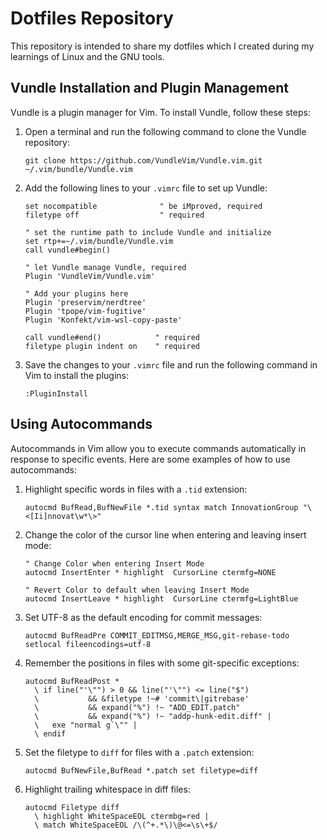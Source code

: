 # Dotfiles Repository

This repository is intended to share my dotfiles which I created during my learnings of Linux and the GNU tools.

## Vundle Installation and Plugin Management

Vundle is a plugin manager for Vim. To install Vundle, follow these steps:

1. Open a terminal and run the following command to clone the Vundle repository:
   ```
   git clone https://github.com/VundleVim/Vundle.vim.git ~/.vim/bundle/Vundle.vim
   ```

2. Add the following lines to your `.vimrc` file to set up Vundle:
   ```
   set nocompatible              " be iMproved, required
   filetype off                  " required

   " set the runtime path to include Vundle and initialize
   set rtp+=~/.vim/bundle/Vundle.vim
   call vundle#begin()

   " let Vundle manage Vundle, required
   Plugin 'VundleVim/Vundle.vim'

   " Add your plugins here
   Plugin 'preservim/nerdtree'
   Plugin 'tpope/vim-fugitive'
   Plugin 'Konfekt/vim-wsl-copy-paste'

   call vundle#end()            " required
   filetype plugin indent on    " required
   ```

3. Save the changes to your `.vimrc` file and run the following command in Vim to install the plugins:
   ```
   :PluginInstall
   ```

## Using Autocommands

Autocommands in Vim allow you to execute commands automatically in response to specific events. Here are some examples of how to use autocommands:

1. Highlight specific words in files with a `.tid` extension:
   ```
   autocmd BufRead,BufNewFile *.tid syntax match InnovationGroup "\<[Ii]nnovat\w*\>"
   ```

2. Change the color of the cursor line when entering and leaving insert mode:
   ```
   " Change Color when entering Insert Mode
   autocmd InsertEnter * highlight  CursorLine ctermfg=NONE

   " Revert Color to default when leaving Insert Mode
   autocmd InsertLeave * highlight  CursorLine ctermfg=LightBlue
   ```

3. Set UTF-8 as the default encoding for commit messages:
   ```
   autocmd BufReadPre COMMIT_EDITMSG,MERGE_MSG,git-rebase-todo setlocal fileencodings=utf-8
   ```

4. Remember the positions in files with some git-specific exceptions:
   ```
   autocmd BufReadPost *
     \ if line("'\"") > 0 && line("'\"") <= line("$")
     \           && &filetype !~# 'commit\|gitrebase'
     \           && expand("%") !~ "ADD_EDIT.patch"
     \           && expand("%") !~ "addp-hunk-edit.diff" |
     \   exe "normal g`\"" |
     \ endif
   ```

5. Set the filetype to `diff` for files with a `.patch` extension:
   ```
   autocmd BufNewFile,BufRead *.patch set filetype=diff
   ```

6. Highlight trailing whitespace in diff files:
   ```
   autocmd Filetype diff
     \ highlight WhiteSpaceEOL ctermbg=red |
     \ match WhiteSpaceEOL /\(^+.*\)\@<=\s\+$/
   ```
